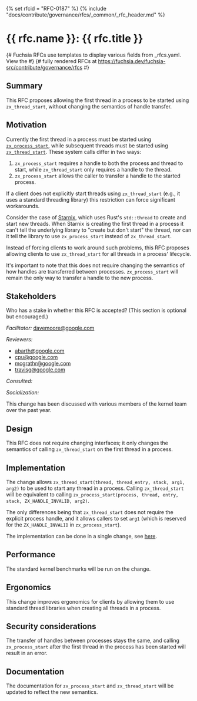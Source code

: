 <!-- Generated with `fx rfc` -->
<!-- mdformat off(templates not supported) -->
{% set rfcid = "RFC-0187" %}
{% include "docs/contribute/governance/rfcs/_common/_rfc_header.md" %}
# {{ rfc.name }}: {{ rfc.title }}
{# Fuchsia RFCs use templates to display various fields from _rfcs.yaml. View
the #} {# fully rendered RFCs at
https://fuchsia.dev/fuchsia-src/contribute/governance/rfcs #}
<!-- SET the `rfcid` VAR ABOVE. DO NOT EDIT ANYTHING ELSE ABOVE THIS LINE. -->

<!-- mdformat on -->

## Summary

This RFC proposes allowing the first thread in a process to be started using
`zx_thread_start`, without changing the semantics of handle transfer.

## Motivation

Currently the first thread in a process must be started using
[`zx_process_start`][process-start], while subsequent threads must be started
using [`zx_thread_start`][thread-start]. These system calls differ in two ways:

  1. `zx_process_start` requires a handle to both the process and thread to
     start, while `zx_thread_start` only requires a handle to the thread.
  2. `zx_process_start` allows the caller to transfer a handle to the started
     process.

If a client does not explicitly start threads using `zx_thread_start` (e.g., it
uses a standard threading library) this restriction can force significant
workarounds.

Consider the case of [Starnix][starnix], which uses Rust's `std::thread` to
create and start new threads. When Starnix is creating the first thread in a
process it can't tell the underlying library to "create but don't start" the
thread, nor can it tell the library to use `zx_process_start` instead of
`zx_thread_start`.

Instead of forcing clients to work around such problems, this RFC proposes
allowing clients to use `zx_thread_start` for all threads in a process'
lifecycle.

It's important to note that this does not require changing the semantics of how
handles are transferred between processes. `zx_process_start` will remain the
only way to transfer a handle to the new process.

## Stakeholders

Who has a stake in whether this RFC is accepted? (This section is optional but
encouraged.)

_Facilitator:_ davemoore@google.com

_Reviewers:_

- abarth@google.com
- cpu@google.com
- mcgrathr@google.com
- travisg@google.com

_Consulted:_

_Socialization:_

This change has been discussed with various members of the kernel team over the
past year.

## Design

This RFC does not require changing interfaces; it only changes the semantics of
calling `zx_thread_start` on the first thread in a process.

## Implementation

The change allows `zx_thread_start(thread, thread_entry, stack, arg1, arg2)` to
be used to start any thread in a process. Calling `zx_thread_start` will be
equivalent to calling
`zx_process_start(process, thread, entry, stack, ZX_HANDLE_INVALID, arg2)`.

The only differences being that `zx_thread_start` does not require the explicit
process handle, and it allows callers to set `arg1` (which is reserved for the
`ZX_HANDLE_INVALID` in `zx_process_start`).

The implementation can be done in a single change, see [here][prototype].

## Performance

The standard kernel benchmarks will be run on the change.

## Ergonomics

This change improves ergonomics for clients by allowing them to use standard
thread libraries when creating all threads in a process.

## Security considerations

The transfer of handles between processes stays the same, and calling
`zx_process_start` after the first thread in the process has been started will
result in an error.

## Documentation

The documentation for `zx_process_start` and `zx_thread_start` will be updated
to reflect the new semantics.

[process-start]: /docs/reference/syscalls/process_start.md
[prototype]: https://fuchsia-review.googlesource.com/c/fuchsia/+/707482
[starnix]: /docs/contribute/governance/rfcs/0082_starnix.md
[thread-start]: /docs/reference/syscalls/thread_start.md